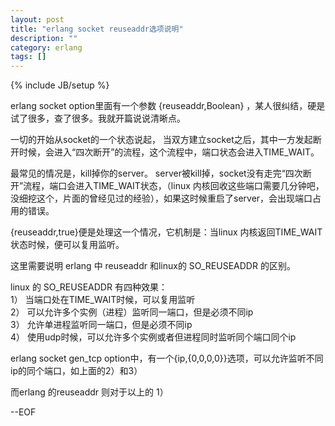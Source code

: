 ```yaml
---
layout: post
title: "erlang socket reuseaddr选项说明"
description: ""
category: erlang
tags: []
---
```

{% include JB/setup %}

erlang socket option里面有一个参数 {reuseaddr,Boolean} ，某人很纠结，硬是试了很多，查了很多。我就开篇说说清晰点。   
  
一切的开始从socket的一个状态说起， 当双方建立socket之后，其中一方发起断开时候，会进入“四次断开”的流程，这个流程中，端口状态会进入TIME_WAIT。   
 
最常见的情况是，kill掉你的server。  server被kill掉，socket没有走完“四次断开”流程，端口会进入TIME_WAIT状态，（linux 内核回收这些端口需要几分钟吧，没细挖这个，片面的曾经见过的经验），如果这时候重启了server，会出现端口占用的错误。

{reuseaddr,true}便是处理这一个情况，它机制是：当linux 内核返回TIME_WAIT状态时候，便可以复用监听。   

  

这里需要说明 erlang 中 reuseaddr 和linux的 SO_REUSEADDR 的区别。   

linux 的  SO_REUSEADDR 有四种效果：   
1） 当端口处在TIME_WAIT时候，可以复用监听   
2） 可以允许多个实例（进程）监听同一端口，但是必须不同ip   
3） 允许单进程监听同一端口，但是必须不同ip  
4） 使用udp时候，可以允许多个实例或者但进程同时监听同个端口同个ip   

 

erlang socket gen_tcp option中，有一个{ip,{0,0,0,0}}选项，可以允许监听不同ip的同个端口，如上面的2）和3）

而erlang 的reuseaddr 则对于以上的 1）   


--EOF